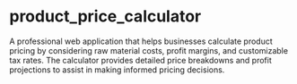 # product_price_calculator
A professional web application that helps businesses calculate product pricing by considering raw material costs, profit margins, and customizable tax rates. The calculator provides detailed price breakdowns and profit projections to assist in making informed pricing decisions.
